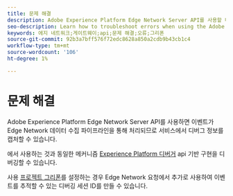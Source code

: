 ```yaml
---
title: 문제 해결
description: Adobe Experience Platform Edge Network Server API를 사용할 때 오류를 해결하는 방법을 알아봅니다
seo-description: Learn how to troubleshoot errors when using the Adobe Experience Platform Edge Network Server API
keywords: 에지 네트워크;게이트웨이;api;문제 해결;오류;그리폰
source-git-commit: 92b3a7bff576f72edc8628a850a2cdb9b43cb1c4
workflow-type: tm+mt
source-wordcount: '106'
ht-degree: 1%

---
```



# 문제 해결

Adobe Experience Platform Edge Network Server API를 사용하면 이벤트가 Edge Network 데이터 수집 파이프라인을 통해 처리되므로 서비스에서 디버그 정보를 캡처할 수 있습니다.

에서 사용하는 것과 동일한 메커니즘 [Experience Platform 디버거](https://experienceleague.adobe.com/docs/debugger-learn/tutorials/experience-platform-debugger/introduction-to-the-experience-platform-debugger.html?lang=en) api 기반 구현을 디버깅할 수 있습니다.

사용 [프로젝트 그리폰](https://aep-sdks.gitbook.io/docs/beta/project-griffon)를 설정하는 경우 Edge Network 요청에서 추가로 사용하여 이벤트를 추적할 수 있는 디버깅 세션 ID를 만들 수 있습니다.

